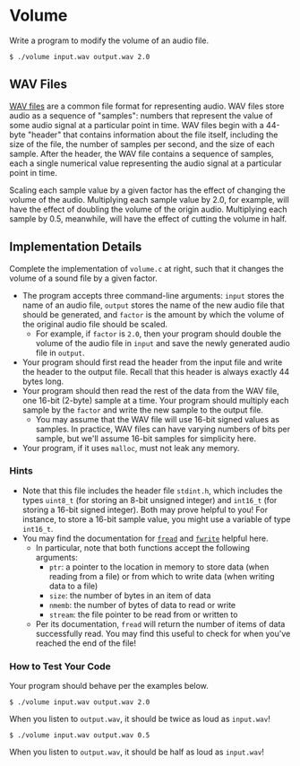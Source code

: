 # Volume

Write a program to modify the volume of an audio file.

```
$ ./volume input.wav output.wav 2.0
```

## WAV Files

[WAV files](https://docs.fileformat.com/audio/wav/) are a common file format for representing audio. WAV files store audio as a sequence of "samples": numbers that represent the value of some audio signal at a particular point in time. WAV files begin with a 44-byte "header" that contains information about the file itself, including the size of the file, the number of samples per second, and the size of each sample. After the header, the WAV file contains a sequence of samples, each a single numerical value representing the audio signal at a particular point in time.

Scaling each sample value by a given factor has the effect of changing the volume of the audio. Multiplying each sample value by 2.0, for example, will have the effect of doubling the volume of the origin audio. Multiplying each sample by 0.5, meanwhile, will have the effect of cutting the volume in half.

## Implementation Details

Complete the implementation of `volume.c` at right, such that it changes the volume of a sound file by a given factor.

- The program accepts three command-line arguments: `input` stores the name of an audio file, `output` stores the name of the new audio file that should be generated, and `factor` is the amount by which the volume of the original audio file should be scaled.
  - For example, if `factor` is `2.0`, then your program should double the volume of the audio file in `input` and save the newly generated audio file in `output`.
- Your program should first read the header from the input file and write the header to the output file. Recall that this header is always exactly 44 bytes long.
- Your program should then read the rest of the data from the WAV file, one 16-bit (2-byte) sample at a time. Your program should multiply each sample by the `factor` and write the new sample to the output file.
  - You may assume that the WAV file will use 16-bit signed values as samples. In practice, WAV files can have varying numbers of bits per sample, but we'll assume 16-bit samples for simplicity here.
- Your program, if it uses `malloc`, must not leak any memory.

### Hints

- Note that this file includes the header file `stdint.h`, which includes the types `uint8_t` (for storing an 8-bit unsigned integer) and `int16_t` (for storing a 16-bit signed integer). Both may prove helpful to you! For instance, to store a 16-bit sample value, you might use a variable of type `int16_t`.
- You may find the documentation for [`fread`](https://man.cs50.io/3/fread) and [`fwrite`](https://man.cs50.io/3/fwrite) helpful here.
  - In particular, note that both functions accept the following arguments:
    - `ptr`: a pointer to the location in memory to store data (when reading from a file) or from which to write data (when writing data to a file)
    - `size`: the number of bytes in an item of data
    - `nmemb`: the number of bytes of data to read or write
    - `stream`: the file pointer to be read from or written to
  - Per its documentation, `fread` will return the number of items of data successfully read. You may find this useful to check for when you've reached the end of the file!

### How to Test Your Code

Your program should behave per the examples below.

```
$ ./volume input.wav output.wav 2.0
```

When you listen to `output.wav`, it should be twice as loud as `input.wav`!

```
$ ./volume input.wav output.wav 0.5
```

When you listen to `output.wav`, it should be half as loud as `input.wav`!
